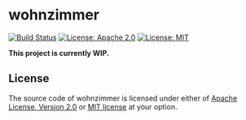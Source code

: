 # wohnzimmer

[![Build Status](https://github.com/martinohmann/wohnzimmer/workflows/ci/badge.svg)](https://github.com/martinohmann/wohnzimmer/actions?query=workflow%3Aci)
[![License: Apache 2.0](https://img.shields.io/badge/License-Apache_2.0-blue.svg)](https://opensource.org/licenses/Apache-2.0)
[![License: MIT](https://img.shields.io/badge/License-MIT-yellow.svg)](https://opensource.org/licenses/MIT)

**This project is currently WIP.**

## License

The source code of wohnzimmer is licensed under either of [Apache License,
Version 2.0](LICENSE-APACHE.md) or [MIT license](LICENSE-MIT) at your option.
